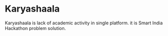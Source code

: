 # Karyashaala
Karyashaala is lack of academic activity in single platform. it is Smart India Hackathon problem solution.
